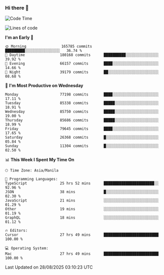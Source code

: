 ### Hi there 👋

<!--START_SECTION:waka-->
![Code Time](http://img.shields.io/badge/Code%20Time-6%2C229%20hrs%2043%20mins-blue)

![Lines of code](https://img.shields.io/badge/From%20Hello%20World%20I%27ve%20Written-149.7%20million%20lines%20of%20code-blue)

**I'm an Early 🐤** 

```text
🌞 Morning                165785 commits      █████████░░░░░░░░░░░░░░░░   36.74 % 
🌆 Daytime                180168 commits      ██████████░░░░░░░░░░░░░░░   39.92 % 
🌃 Evening                66157 commits       ████░░░░░░░░░░░░░░░░░░░░░   14.66 % 
🌙 Night                  39179 commits       ██░░░░░░░░░░░░░░░░░░░░░░░   08.68 % 
```
📅 **I'm Most Productive on Wednesday** 

```text
Monday                   77198 commits       ████░░░░░░░░░░░░░░░░░░░░░   17.11 % 
Tuesday                  85338 commits       █████░░░░░░░░░░░░░░░░░░░░   18.91 % 
Wednesday                85750 commits       █████░░░░░░░░░░░░░░░░░░░░   19.00 % 
Thursday                 85686 commits       █████░░░░░░░░░░░░░░░░░░░░   18.99 % 
Friday                   79645 commits       ████░░░░░░░░░░░░░░░░░░░░░   17.65 % 
Saturday                 26368 commits       █░░░░░░░░░░░░░░░░░░░░░░░░   05.84 % 
Sunday                   11304 commits       █░░░░░░░░░░░░░░░░░░░░░░░░   02.50 % 
```


📊 **This Week I Spent My Time On** 

```text
🕑︎ Time Zone: Asia/Manila

💬 Programming Languages: 
TypeScript               25 hrs 52 mins      ███████████████████████░░   92.96 % 
JSON                     38 mins             █░░░░░░░░░░░░░░░░░░░░░░░░   02.30 % 
JavaScript               21 mins             ░░░░░░░░░░░░░░░░░░░░░░░░░   01.29 % 
Other                    19 mins             ░░░░░░░░░░░░░░░░░░░░░░░░░   01.19 % 
GraphQL                  18 mins             ░░░░░░░░░░░░░░░░░░░░░░░░░   01.12 % 

🔥 Editors: 
Cursor                   27 hrs 49 mins      █████████████████████████   100.00 % 

💻 Operating System: 
Mac                      27 hrs 49 mins      █████████████████████████   100.00 % 
```


 Last Updated on 28/08/2025 03:10:23 UTC
<!--END_SECTION:waka-->


<!--
**rad182/rad182** is a ✨ _special_ ✨ repository because its `README.md` (this file) appears on your GitHub profile.

Here are some ideas to get you started:

- 🔭 I’m currently working on ...
- 🌱 I’m currently learning ...
- 👯 I’m looking to collaborate on ...
- 🤔 I’m looking for help with ...
- 💬 Ask me about ...
- 📫 How to reach me: ...
- 😄 Pronouns: ...
- ⚡ Fun fact: ...
-->
